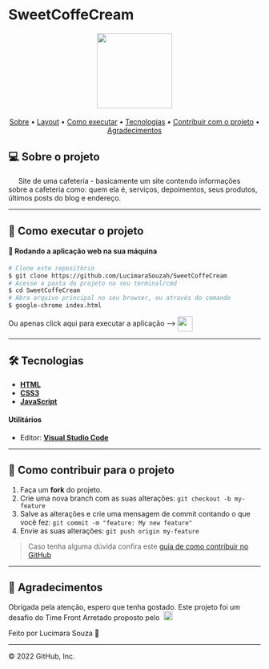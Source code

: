 # SweetCoffeCream

<h4 align="center">
	<img height="150" src="https://user-images.githubusercontent.com/95291739/166086789-7076d7fb-d782-415c-8e32-ad9dfbeb5ab9.png">
</h4>

<p align="center">
 <a href="#-sobre-o-projeto">Sobre</a> •
 <a href="#-layout">Layout</a> • 
 <a href="#-como-executar-o-projeto">Como executar</a> • 
 <a href="#-tecnologias">Tecnologias</a> • 
 <a href="#-como-contribuir-para-o-projeto">Contribuir com o projeto</a> • 
 <a href="#-agradecimentos">Agradecimentos</a>
</p>


## 💻 Sobre o projeto

<img height="16" src="https://cdn-icons-png.flaticon.com/512/590/590836.png"> Site de uma cafeteria - basicamente um site contendo informações sobre a cafeteria como: quem ela é, serviços, depoimentos, seus produtos, últimos posts do blog e endereço.

---


## 🚀 Como executar o projeto

#### 🧭 Rodando a aplicação web na sua máquina

```bash
# Clone este repositório
$ git clone https://github.com/LucimaraSouzah/SweetCoffeCream
# Acesse a pasta do projeto no seu terminal/cmd
$ cd SweetCoffeCream
# Abra arquivo principal no seu browser, ou através do comando
$ google-chrome index.html
```
<div>
Ou apenas click aqui para executar a aplicação --> 
    <a href="https://lucimarasouzah.github.io/SweetCoffeCream">
    <img height="30" valign=middle src="https://cdn-icons-png.flaticon.com/512/25/25231.png"/>
    </a>
</div>

---

## 🛠 Tecnologias

- **[HTML](https://developer.mozilla.org/en-US/docs/Learn/Getting_started_with_the_web/HTML_basics)**
- **[CSS3](https://developer.mozilla.org/en-US/docs/Web/CSS)**
- **[JavaScript](https://developer.mozilla.org/en-US/docs/Web/JavaScript/Guide)**



#### **Utilitários**

- Editor:  **[Visual Studio Code](https://code.visualstudio.com/)**

---

## 💪 Como contribuir para o projeto

1. Faça um **fork** do projeto.
2. Crie uma nova branch com as suas alterações: `git checkout -b my-feature`
3. Salve as alterações e crie uma mensagem de commit contando o que você fez: `git commit -m "feature: My new feature"`
4. Envie as suas alterações: `git push origin my-feature`
> Caso tenha alguma dúvida confira este [guia de como contribuir no GitHub](./CONTRIBUTING.md)
---

## 📝 Agradecimentos

Obrigada pela atenção, espero que tenha gostado. Este projeto foi um desafio do Time Front Arretado proposto pelo &nbsp;<a href=https://www.linkedin.com/in/dersonsena/><img height="18" src="https://cdn-icons-png.flaticon.com/512/174/174857.png" title="Kilderson Sena"/></a>

Feito por Lucimara Souza 💜

---
© 2022 GitHub, Inc.
